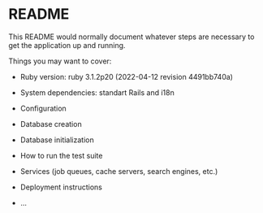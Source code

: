 # README

This README would normally document whatever steps are necessary to get the
application up and running.

Things you may want to cover:

* Ruby version: ruby 3.1.2p20 (2022-04-12 revision 4491bb740a)

* System dependencies: standart Rails and i18n

* Configuration

* Database creation

* Database initialization

* How to run the test suite

* Services (job queues, cache servers, search engines, etc.)

* Deployment instructions

* ...
